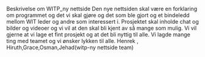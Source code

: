 Beskrivelse om WITP_ny nettside
Den nye nettsiden skal være en forklaring om programmet og det vi skal gjøre og det som ble gjort og et bindeledd mellom WIT leder og andre som interessert i.
Prosjektet skal inholde chat og bilder og videoer og vi vil at den skal bli kjent av så mange som mulig.
Vi vil gjerne at vi lage et fint prosjekt og at det bli nyttig til alle.
Vi lagde mange ting med teamet og vi ønsker lykken til alle.
Henrek , Hiruth,Grace,Osman,Jehad(witp-ny nettside team)


